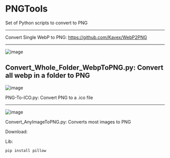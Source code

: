 # PNGTools
Set of Python scripts to convert to PNG

----

Convert Single WebP to PNG: https://github.com/Kavex/WebP2PNG

----

![image](https://github.com/user-attachments/assets/43574e8e-db08-487e-98c7-b8e3e0c0c4e4)

Convert_Whole_Folder_WebpToPNG.py: Convert all webp in a folder to PNG
----

![image](https://github.com/user-attachments/assets/3e07f214-0e97-4064-a227-7549e3d19893)

PNG-To-ICO.py: Convert PNG to a .ico file 

----

![image](https://github.com/user-attachments/assets/fcf55e0e-c460-43b4-aa35-481a5a0d6e41)

Convert_AnyImageToPNG.py: Converts most images to PNG 

Download: 

Lib:

```python
pip install pillow
```
